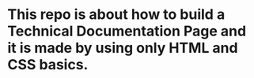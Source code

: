 # This repo is about how to build a Technical Documentation Page and it is  made by using only HTML and CSS basics.
